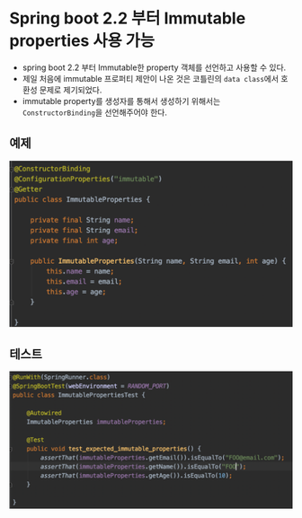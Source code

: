 # Spring boot 2.2 부터 Immutable properties 사용 가능

* spring boot 2.2 부터 Immutable한 property 객체를 선언하고 사용할 수 있다.
* 제일 처음에 immutable 프로퍼티 제안이 나온 것은 코틀린의 `data class`에서 호환성 문제로 제기되었다.
* immutable property를 생성자를 통해서 생성하기 위해서는 `ConstructorBinding`을 선언해주어야 한다.

## 예제

![immutable](../static/spring/immutable.png)

## 테스트

![immutable-test](../static/spring/immutable-test.png)
